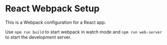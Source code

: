 # React Webpack Setup

This is a Webpack configuration for a React app.

Use `npm run build` to start webpack in watch mode and `npm run web-server` to start the development server.

